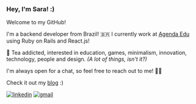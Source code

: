 ### Hey, I'm Sara! :)
Welcome to my GitHub! 

I'm a backend developer from Brazil! 🇧🇷 I currently work at [Agenda Edu](https://agendaedu.com/) using Ruby on Rails and React.js!

🍵 Tea addicted, interested in education, games, minimalism, innovation, technology, people and design. *(A lot of things, isn't it?)*

I'm always open for a chat, so feel free to reach out to me! 🖖🏻

Check it out my [blog](https://saratalks.herokuapp.com/) :)

[![linkedin](https://img.shields.io/badge/Linkedin-blue?style=flat-square&logo=linkedin)](https://www.linkedin.com/in/saralonngren)
[![gmail](https://img.shields.io/badge/Gmail-blue?style=flat-square&logo=Gmail&logoColor=white)](mailto:saralonngren@gmail.com)

